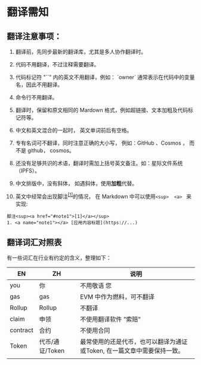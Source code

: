 # 翻译需知



## 翻译注意事项：

1. 翻译前，先同步最新的翻译库，尤其是多人协作翻译时。

2. 代码不用翻译，不过注释需要翻译。

3. 代码标记符 "\`\`"  内的英文不用翻译，例如： \`owner\`  通常表示在代码中的变量名，因此不用翻译。

4. 命令行不用翻译。

5. 翻译时，保留和原文相同的 Mardown 格式，例如超链接、文本加粗及代码标记符等。

6. 中文和英文混合的一起时， 英文单词前后有空格。

7. 专有名词可不翻译，同时注意正确的大小写， 例如：GitHub 、Cosmos ， 而不是 github， cosmos。

8. 还没有足够共识的术语，翻译时需加上括号英文备注。如：星际文件系统（IPFS）。 

9. 中文排版中，没有斜体， 如遇斜体，使用**加粗**代替。

10. 英文中经常会出现脚注<sup><a href="#note1">[1]</a></sup>的情况， 在 Markdown 中可以使用`<sup>  <a> ` 来实现:

   ```
   脚注<sup><a href="#note1">[1]</a></sup>
   1. <a name="note1"></a> [应用内容标题](https://...)
   ```

   

 ## 翻译词汇对照表

有一些词汇在行业有约定的含义，整理如下： 

| EN | ZH | 说明 |
| ---- | ---- | ---- |
| you | 你 | 不用敬语 您 |
| gas | gas |  EVM 中作为燃料，可不翻译 |
| Rollup | Rollup |  不翻译 |
| claim | 申领 | 不使用翻译软件 ”索赔” |
| contract | 合约 | 不使用合同 |
| Token | 代币/通证/Token | 最常使用的还是代币，也可以翻译为通证或Token, 在一篇文章中需要保持一致。 |
|  |  |  |



